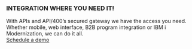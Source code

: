 ### INTEGRATION WHERE YOU NEED IT!

<div class="api400-carousel-text">
With APIs and API/400’s secured gateway we have the access you need. Whether mobile, web interface, B2B program integration or IBM i Modernization, we can do it all.
</div>

<div markdown="1">
<div class="api400-schedule-button" markdown="1">
<a href="/company/product-inquiries">Schedule a demo</a>
</div>
</div>